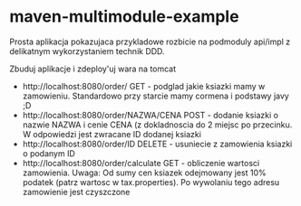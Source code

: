 # maven-multimodule-example
Prosta aplikacja pokazujaca przykladowe rozbicie na podmoduly api/impl z delikatnym wykorzystaniem technik DDD.


Zbuduj aplikacje i zdeploy'uj wara na tomcat

* http://localhost:8080/order/ GET - podglad jakie ksiazki mamy w zamowieniu. Standardowo przy starcie mamy cormena i podstawy javy ;D
* http://localhost:8080/order/NAZWA/CENA POST - dodanie ksiazki o nazwie NAZWA i cenie CENA (z dokladnoscia do 2 miejsc po przecinku. W odpowiedzi jest zwracane ID dodanej ksiazki
* http://localhost:8080/order/ID DELETE - usuniecie z zamowienia ksiazki o podanym ID
* http://localhost:8080/order/calculate GET - obliczenie wartosci zamowienia. Uwaga: Od sumy cen ksiazek odejmowany jest 10% podatek (patrz wartosc w tax.properties). Po wywolaniu tego adresu zamowienie jest czyszczone